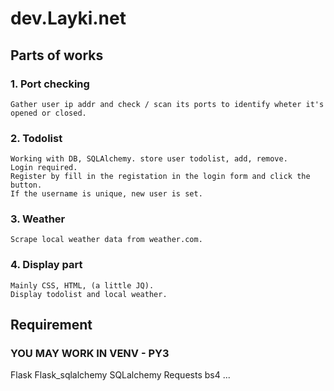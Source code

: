 # dev.Layki.net
  ## Parts of works
  ### 1. Port checking
    Gather user ip addr and check / scan its ports to identify wheter it's opened or closed.
  ### 2. Todolist
    Working with DB, SQLAlchemy. store user todolist, add, remove. 
    Login required.
    Register by fill in the registation in the login form and click the button.
    If the username is unique, new user is set.
  ### 3. Weather
    Scrape local weather data from weather.com.
  ### 4. Display part
    Mainly CSS, HTML, (a little JQ).
    Display todolist and local weather.
    
   ## Requirement
   ### YOU MAY WORK IN VENV - PY3
   Flask
   Flask_sqlalchemy
   SQLalchemy
   Requests
   bs4
   ...
